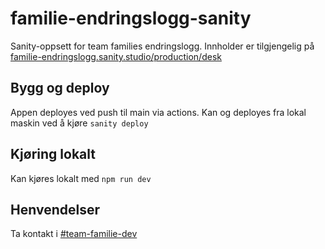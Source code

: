 # familie-endringslogg-sanity
Sanity-oppsett for team families endringslogg.
Innholder er tilgjengelig på [familie-endringslogg.sanity.studio/production/desk](https://familie-endringslogg.sanity.studio/production/desk)

## Bygg og deploy
Appen deployes ved push til main via actions. Kan og deployes fra lokal maskin ved å kjøre `sanity deploy`

## Kjøring lokalt
Kan kjøres lokalt med `npm run dev`

## Henvendelser
Ta kontakt i [#team-familie-dev](https://nav-it.slack.com/archives/CJN0STWB0)
